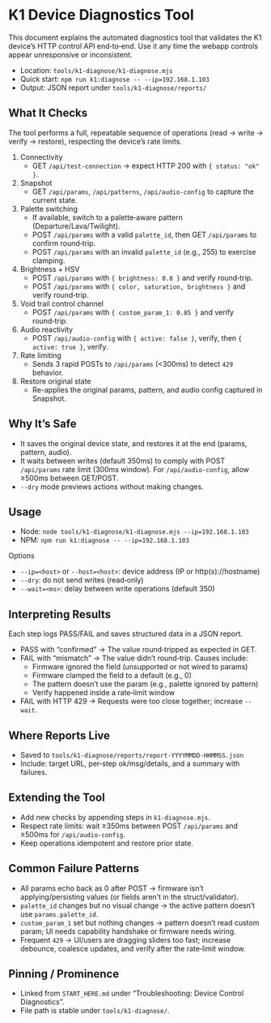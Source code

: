 # K1 Device Diagnostics Tool

This document explains the automated diagnostics tool that validates the K1 device’s HTTP control API end‑to‑end. Use it any time the webapp controls appear unresponsive or inconsistent.

- Location: `tools/k1-diagnose/k1-diagnose.mjs`
- Quick start: `npm run k1:diagnose -- --ip=192.168.1.103`
- Output: JSON report under `tools/k1-diagnose/reports/`

## What It Checks

The tool performs a full, repeatable sequence of operations (read → write → verify → restore), respecting the device’s rate limits.

1. Connectivity
   - GET `/api/test-connection` → expect HTTP 200 with `{ status: "ok" }`.
2. Snapshot
   - GET `/api/params`, `/api/patterns`, `/api/audio-config` to capture the current state.
3. Palette switching
   - If available, switch to a palette‑aware pattern (Departure/Lava/Twilight).
   - POST `/api/params` with a valid `palette_id`, then GET `/api/params` to confirm round‑trip.
   - POST `/api/params` with an invalid `palette_id` (e.g., 255) to exercise clamping.
4. Brightness + HSV
   - POST `/api/params` with `{ brightness: 0.8 }` and verify round‑trip.
   - POST `/api/params` with `{ color, saturation, brightness }` and verify round‑trip.
5. Void trail control channel
   - POST `/api/params` with `{ custom_param_1: 0.85 }` and verify round‑trip.
6. Audio reactivity
   - POST `/api/audio-config` with `{ active: false }`, verify, then `{ active: true }`, verify.
7. Rate limiting
   - Sends 3 rapid POSTs to `/api/params` (<300ms) to detect `429` behavior.
8. Restore original state
   - Re-applies the original params, pattern, and audio config captured in Snapshot.

## Why It’s Safe

- It saves the original device state, and restores it at the end (params, pattern, audio).
- It waits between writes (default 350ms) to comply with POST `/api/params` rate limit (300ms window). For `/api/audio-config`, allow ≥500ms between GET/POST.
- `--dry` mode previews actions without making changes.

## Usage

- Node: `node tools/k1-diagnose/k1-diagnose.mjs --ip=192.168.1.103`
- NPM: `npm run k1:diagnose -- --ip=192.168.1.103`

Options
- `--ip=<host>` or `--host=<host>`: device address (IP or http(s)://hostname)
- `--dry`: do not send writes (read‑only)
- `--wait=<ms>`: delay between write operations (default 350)

## Interpreting Results

Each step logs PASS/FAIL and saves structured data in a JSON report.

- PASS with “confirmed” → The value round‑tripped as expected in GET.
- FAIL with “mismatch” → The value didn’t round‑trip. Causes include:
  - Firmware ignored the field (unsupported or not wired to params)
  - Firmware clamped the field to a default (e.g., 0)
  - The pattern doesn’t use the param (e.g., palette ignored by pattern)
  - Verify happened inside a rate‑limit window
- FAIL with HTTP 429 → Requests were too close together; increase `--wait`.

## Where Reports Live

- Saved to `tools/k1-diagnose/reports/report-YYYYMMDD-HHMMSS.json`
- Include: target URL, per‑step ok/msg/details, and a summary with failures.

## Extending the Tool

- Add new checks by appending steps in `k1-diagnose.mjs`.
- Respect rate limits: wait ≥350ms between POST `/api/params` and ≥500ms for `/api/audio-config`.
- Keep operations idempotent and restore prior state.

## Common Failure Patterns

- All params echo back as 0 after POST → firmware isn’t applying/persisting values (or fields aren’t in the struct/validator).
- `palette_id` changes but no visual change → the active pattern doesn’t use `params.palette_id`.
- `custom_param_1` set but nothing changes → pattern doesn’t read custom param; UI needs capability handshake or firmware needs wiring.
- Frequent `429` → UI/users are dragging sliders too fast; increase debounce, coalesce updates, and verify after the rate‑limit window.

## Pinning / Prominence

- Linked from `START_HERE.md` under “Troubleshooting: Device Control Diagnostics”.
- File path is stable under `tools/k1-diagnose/`.

